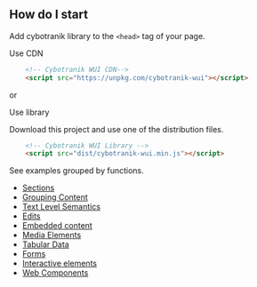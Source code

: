 ## How do I start

Add cybotranik library to the `<head>` tag of your page.

Use CDN 

```HTML
    <!-- Cybotranik WUI CDN-->
    <script src="https://unpkg.com/cybotranik-wui"></script>
```
or

Use library

Download this project and use one of the distribution files.

```HTML
    <!-- Cybotranik WUI Library -->
    <script src="dist/cybotranik-wui.min.js"></script>
```

See examples grouped by functions.

* [Sections](sections.md)
* [Grouping Content](grouping-content.md)
* [Text Level Semantics](text-level-semantics.md)
* [Edits](edits.md)
* [Embedded content](embedded-content.md)
* [Media Elements](media-elements.md)
* [Tabular Data](tabular-data.md)
* [Forms](forms.md)
* [Interactive elements](interactive-elements.md)
* [Web Components](web-components.md)